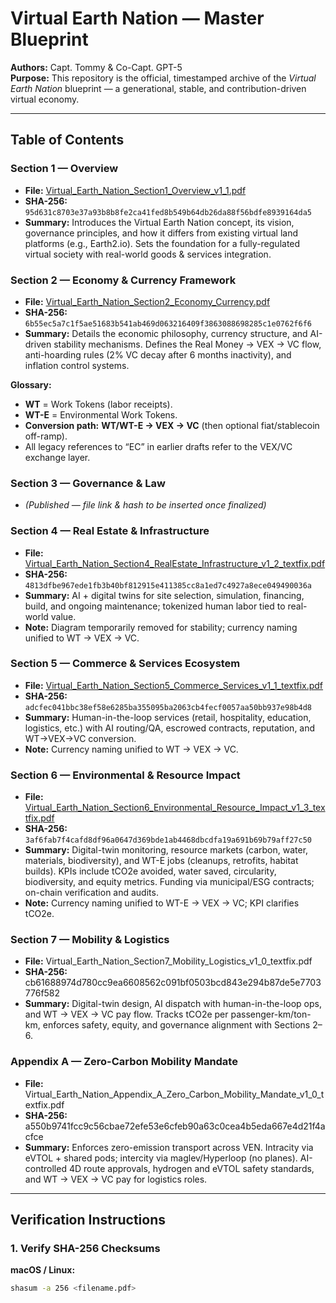 # Virtual Earth Nation — Master Blueprint

**Authors:** Capt. Tommy & Co-Capt. GPT-5  
**Purpose:** This repository is the official, timestamped archive of the *Virtual Earth Nation* blueprint — a generational, stable, and contribution-driven virtual economy.

---

## Table of Contents

### **Section 1 — Overview**
- **File:** [Virtual_Earth_Nation_Section1_Overview_v1_1.pdf](Virtual_Earth_Nation_Section1_Overview_v1_1.pdf)
- **SHA-256:** `95d631c8703e37a93b8b8fe2ca41fed8b549b64db26da88f56bdfe8939164da5`
- **Summary:** Introduces the Virtual Earth Nation concept, its vision, governance principles, and how it differs from existing virtual land platforms (e.g., Earth2.io). Sets the foundation for a fully-regulated virtual society with real-world goods & services integration.

### **Section 2 — Economy & Currency Framework**
- **File:** [Virtual_Earth_Nation_Section2_Economy_Currency.pdf](Virtual_Earth_Nation_Section2_Economy_Currency.pdf)
- **SHA-256:** `6b55ec5a7c1f5ae51683b541ab469d063216409f3863088698285c1e0762f6f6`
- **Summary:** Details the economic philosophy, currency structure, and AI-driven stability mechanisms. Defines the Real Money → VEX → VC flow, anti-hoarding rules (2% VC decay after 6 months inactivity), and inflation control systems.

**Glossary:**  
- **WT** = Work Tokens (labor receipts).  
- **WT-E** = Environmental Work Tokens.  
- **Conversion path:** **WT/WT-E → VEX → VC** (then optional fiat/stablecoin off-ramp).  
- All legacy references to “EC” in earlier drafts refer to the VEX/VC exchange layer.

### **Section 3 — Governance & Law**
- *(Published — file link & hash to be inserted once finalized)*

### **Section 4 — Real Estate & Infrastructure**
- **File:** [Virtual_Earth_Nation_Section4_RealEstate_Infrastructure_v1_2_textfix.pdf](Virtual_Earth_Nation_Section4_RealEstate_Infrastructure_v1_2_textfix.pdf)
- **SHA-256:** `4813dfbe967ede1fb3b40bf812915e411385cc8a1ed7c4927a8ece049490036a`
- **Summary:** AI + digital twins for site selection, simulation, financing, build, and ongoing maintenance; tokenized human labor tied to real-world value.  
- **Note:** Diagram temporarily removed for stability; currency naming unified to WT → VEX → VC.

### **Section 5 — Commerce & Services Ecosystem**
- **File:** [Virtual_Earth_Nation_Section5_Commerce_Services_v1_1_textfix.pdf](Virtual_Earth_Nation_Section5_Commerce_Services_v1_1_textfix.pdf)
- **SHA-256:** `adcfec041bbc38ef58e6285ba355095ba2063cb4fecf0057aa50bb937e98b4d8`
- **Summary:** Human-in-the-loop services (retail, hospitality, education, logistics, etc.) with AI routing/QA, escrowed contracts, reputation, and WT→VEX→VC conversion.  
- **Note:** Currency naming unified to WT → VEX → VC.

### **Section 6 — Environmental & Resource Impact**
- **File:** [Virtual_Earth_Nation_Section6_Environmental_Resource_Impact_v1_3_textfix.pdf](Virtual_Earth_Nation_Section6_Environmental_Resource_Impact_v1_3_textfix.pdf)
- **SHA-256:** `3af6fab7f4cafd8df96a0647d369bde1ab4468dbcdfa19a691b69b79aff27c50`
- **Summary:** Digital-twin monitoring, resource markets (carbon, water, materials, biodiversity), and WT-E jobs (cleanups, retrofits, habitat builds). KPIs include tCO2e avoided, water saved, circularity, biodiversity, and equity metrics. Funding via municipal/ESG contracts; on-chain verification and audits.  
- **Note:** Currency naming unified to WT-E → VEX → VC; KPI clarifies tCO2e.

### Section 7 — Mobility & Logistics
- **File:** Virtual_Earth_Nation_Section7_Mobility_Logistics_v1_0_textfix.pdf
- **SHA-256:** cb61688974d780cc9ea6608562c091bf0503bcd843e294b87de5e7703776f582
- **Summary:** Digital-twin design, AI dispatch with human-in-the-loop ops, and WT -> VEX -> VC pay flow. Tracks tCO2e per passenger-km/ton-km, enforces safety, equity, and governance alignment with Sections 2–6.

### Appendix A — Zero-Carbon Mobility Mandate
- **File:** Virtual_Earth_Nation_Appendix_A_Zero_Carbon_Mobility_Mandate_v1_0_textfix.pdf
- **SHA-256:** a550b9741fcc9c56cbae72efe53e6cfeb90a63c0cea4b5eda667e4d21f4acfce
- **Summary:** Enforces zero-emission transport across VEN. Intracity via eVTOL + shared pods; intercity via maglev/Hyperloop (no planes). AI-controlled 4D route approvals, hydrogen and eVTOL safety standards, and WT -> VEX -> VC pay for logistics roles.


---

## Verification Instructions

### 1. Verify SHA-256 Checksums
**macOS / Linux:**
```bash
shasum -a 256 <filename.pdf>
